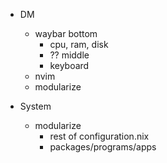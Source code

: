  - DM
   - waybar bottom
     - cpu, ram, disk
     - ?? middle
     - keyboard
   - nvim
   - modularize
   
- System
  - modularize
    - rest of configuration.nix
    - packages/programs/apps
